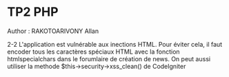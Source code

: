 # TP2 PHP
Author :  RAKOTOARIVONY Allan

2-2
L'application est vulnérable aux inections HTML. Pour éviter cela, il faut encoder tous les caractères spéciaux HTML avec la fonction htmlspecialchars dans le forumlaire de création de news. On peut aussi utiliser la methode $this->security->xss_clean() de CodeIgniter

